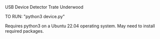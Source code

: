 USB Device Detector 
Trate Underwood


TO RUN: "python3 device.py"

Requires python3 on a Ubuntu 22.04 operating system.
May need to install required packages.
